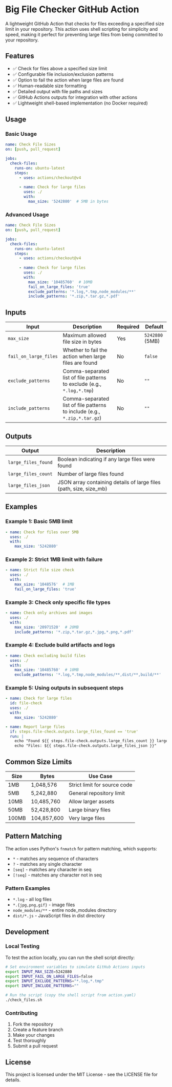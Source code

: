# Big File Checker GitHub Action

A lightweight GitHub Action that checks for files exceeding a specified size limit in your repository. This action uses shell scripting for simplicity and speed, making it perfect for preventing large files from being committed to your repository.

## Features

- ✅ Check for files above a specified size limit
- ✅ Configurable file inclusion/exclusion patterns
- ✅ Option to fail the action when large files are found
- ✅ Human-readable size formatting
- ✅ Detailed output with file paths and sizes
- ✅ GitHub Actions outputs for integration with other actions
- ✅ Lightweight shell-based implementation (no Docker required)

## Usage

### Basic Usage

```yaml
name: Check File Sizes
on: [push, pull_request]

jobs:
  check-files:
    runs-on: ubuntu-latest
    steps:
      - uses: actions/checkout@v4
      
      - name: Check for large files
        uses: ./
        with:
          max_size: '5242880'  # 5MB in bytes
```

### Advanced Usage

```yaml
name: Check File Sizes
on: [push, pull_request]

jobs:
  check-files:
    runs-on: ubuntu-latest
    steps:
      - uses: actions/checkout@v4
      
      - name: Check for large files
        uses: ./
        with:
          max_size: '10485760'  # 10MB
          fail_on_large_files: 'true'
          exclude_patterns: '*.log,*.tmp,node_modules/**'
          include_patterns: '*.zip,*.tar.gz,*.pdf'
```

## Inputs

| Input | Description | Required | Default |
|-------|-------------|----------|---------|
| `max_size` | Maximum allowed file size in bytes | Yes | `5242880` (5MB) |
| `fail_on_large_files` | Whether to fail the action when large files are found | No | `false` |
| `exclude_patterns` | Comma-separated list of file patterns to exclude (e.g., `*.log,*.tmp`) | No | `""` |
| `include_patterns` | Comma-separated list of file patterns to include (e.g., `*.zip,*.tar.gz`) | No | `""` |

## Outputs

| Output | Description |
|--------|-------------|
| `large_files_found` | Boolean indicating if any large files were found |
| `large_files_count` | Number of large files found |
| `large_files_json` | JSON array containing details of large files (path, size, size_mb) |

## Examples

### Example 1: Basic 5MB limit

```yaml
- name: Check for files over 5MB
  uses: ./
  with:
    max_size: '5242880'
```

### Example 2: Strict 1MB limit with failure

```yaml
- name: Strict file size check
  uses: ./
  with:
    max_size: '1048576'  # 1MB
    fail_on_large_files: 'true'
```

### Example 3: Check only specific file types

```yaml
- name: Check only archives and images
  uses: ./
  with:
    max_size: '20971520'  # 20MB
    include_patterns: '*.zip,*.tar.gz,*.jpg,*.png,*.pdf'
```

### Example 4: Exclude build artifacts and logs

```yaml
- name: Check excluding build files
  uses: ./
  with:
    max_size: '10485760'  # 10MB
    exclude_patterns: '*.log,*.tmp,node_modules/**,dist/**,build/**'
```

### Example 5: Using outputs in subsequent steps

```yaml
- name: Check for large files
  id: file-check
  uses: ./
  with:
    max_size: '5242880'

- name: Report large files
  if: steps.file-check.outputs.large_files_found == 'true'
  run: |
    echo "Found ${{ steps.file-check.outputs.large_files_count }} large files"
    echo "Files: ${{ steps.file-check.outputs.large_files_json }}"
```

## Common Size Limits

| Size | Bytes | Use Case |
|------|-------|----------|
| 1MB | 1,048,576 | Strict limit for source code |
| 5MB | 5,242,880 | General repository limit |
| 10MB | 10,485,760 | Allow larger assets |
| 50MB | 52,428,800 | Large binary files |
| 100MB | 104,857,600 | Very large files |

## Pattern Matching

The action uses Python's `fnmatch` for pattern matching, which supports:

- `*` - matches any sequence of characters
- `?` - matches any single character
- `[seq]` - matches any character in seq
- `[!seq]` - matches any character not in seq

### Pattern Examples

- `*.log` - all log files
- `*.{jpg,png,gif}` - image files
- `node_modules/**` - entire node_modules directory
- `dist/*.js` - JavaScript files in dist directory

## Development

### Local Testing

To test the action locally, you can run the shell script directly:

```bash
# Set environment variables to simulate GitHub Actions inputs
export INPUT_MAX_SIZE=5242880
export INPUT_FAIL_ON_LARGE_FILES=false
export INPUT_EXCLUDE_PATTERNS="*.log,*.tmp"
export INPUT_INCLUDE_PATTERNS=""

# Run the script (copy the shell script from action.yaml)
./check_files.sh
```

### Contributing

1. Fork the repository
2. Create a feature branch
3. Make your changes
4. Test thoroughly
5. Submit a pull request

## License

This project is licensed under the MIT License - see the LICENSE file for details. 